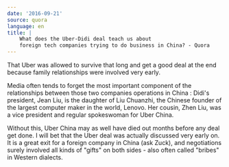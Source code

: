 ```yaml
---
date: '2016-09-21'
source: quora
language: en
title: |
    What does the Uber-Didi deal teach us about
    foreign tech companies trying to do business in China? - Quora
---
```


That Uber was allowed to survive that long and get a good deal at the
end because family relationships were involved very early.

Media often tends to forget the most important component of the
relationships between those two companies operations in China : Didi's
president, Jean Liu, is the daughter of Liu Chuanzhi, the Chinese
founder of the largest computer maker in the world, Lenovo. Her cousin,
Zhen Liu, was a vice president and regular spokeswoman for Uber China.

Without this, Uber China may as well have died out months before any
deal get done. I will bet that the Uber deal was actually discussed very
early on. It is a great exit for a foreign company in China (ask Zuck),
and negotiations surely involved all kinds of "gifts" on both sides -
also often called "bribes" in Western dialects.

